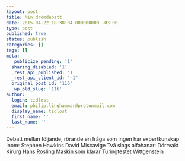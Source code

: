 ```yaml
---
layout: post
title: Min drömdebatt
date: 2015-04-22 18:38:04.000000000 -03:00
type: post
published: true
status: publish
categories: []
tags: []
meta:
  _publicize_pending: '1'
  sharing_disabled: '1'
  _rest_api_published: '1'
  _rest_api_client_id: "-1"
  original_post_id: '116'
  _wp_old_slug: '116'
author:
  login: tidlost
  email: philip.linghammar@protonmail.com
  display_name: tidlost
  first_name: ''
  last_name: ''
---
```

Debatt mellan följande, rörande en fråga som ingen har expertkunskap inom:
Stephen Hawkins
David Miscavige
Två slags alfahanar:
Dörrvakt
Kirurg
Hans Rosling
Maskin som klarar Turingtestet
Wittgenstein
